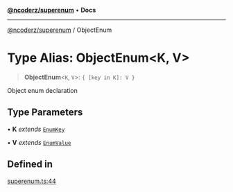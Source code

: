 [**@ncoderz/superenum**](../README.md) • **Docs**

***

[@ncoderz/superenum](../globals.md) / ObjectEnum

# Type Alias: ObjectEnum\<K, V\>

> **ObjectEnum**\<`K`, `V`\>: `{ [key in K]: V }`

Object enum declaration

## Type Parameters

• **K** *extends* [`EnumKey`](EnumKey.md)

• **V** *extends* [`EnumValue`](EnumValue.md)

## Defined in

[superenum.ts:44](https://github.com/ncoderz/superenum/blob/c6fe1004db5e60151f690d0ad11d6a45c011546d/src/superenum.ts#L44)
